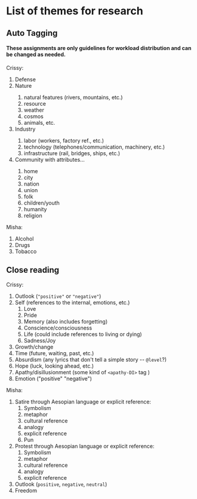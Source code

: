 # List of themes for research
## Auto Tagging
#### These assignments are only guidelines for workload distribution and can be changed as needed.
Crissy:
1. Defense <defense>
2. Nature <nature>
    1. natural features (rivers, mountains, etc.)
    2. resource
    3. weather
    4. cosmos
    5. animals, etc.
3. Industry <industry>
    1. labor (workers, factory ref., etc.)
    2. technology (telephones/communication, machinery, etc.)
    3. infrastructure (rail, bridges, ships, etc.)
4. Community <community> with attributes...
    1. home
    2. city
    3. nation
    4. union
    5. folk
    6. children/youth
    7. humanity
    8. religion


Misha:
1. Alcohol
2. Drugs
3. Tobacco

## Close reading

Crissy:
1. Outlook (`"positive"` or `"negative"`)
2. Self (references to the internal, emotions, etc.)
    1. Love
    2. Pride
    3. Memory (also includes forgetting)
    4. Conscience/consciousness
    5. Life (could include references to living or dying)
    6. Sadness/Joy
3. Growth/change
4. Time (future, waiting, past, etc.)
5. Absurdism (any lyrics that don't tell a simple story -- `@level`?)
6. Hope (luck, looking ahead, etc.)
7. Apathy/disillusionment (some kind of `<apathy-DI>` tag )
8. Emotion ("positive" "negative")

Misha:
1. Satire through Aesopian language or explicit reference:
   1. Symbolism
   2. metaphor 
   3. cultural reference 
   4. analogy
   5. explicit reference
   6. Pun
2. Protest through Aesopian language or explicit reference:
   1. Symbolism
   2. metaphor 
   3. cultural reference 
   4. analogy
   5. explicit reference
3. Outlook (`positive`, `negative`, `neutral`)
4. Freedom
